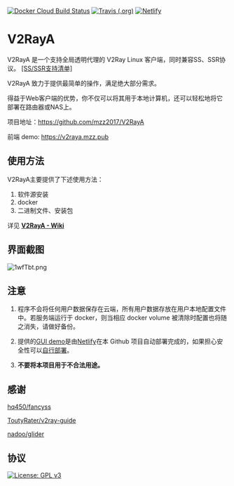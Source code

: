 [![Docker Cloud Build Status](https://img.shields.io/docker/cloud/build/mzz2017/v2raya)](https://hub.docker.com/r/mzz2017/v2raya) [![Travis (.org)](https://img.shields.io/travis/mzz2017/V2RayA?label=travis-ci%20build)](https://travis-ci.org/mzz2017/V2RayA) [![Netlify](https://img.shields.io/netlify/f93dbfa7-d14b-4968-a7a4-5e503d8bf5e5?label=netlify%20build)](https://app.netlify.com/sites/xenodochial-jepsen-122e9b/deploys)

# V2RayA

V2RayA 是一个支持全局透明代理的 V2Ray Linux 客户端，同时兼容SS、SSR协议。 [[SS/SSR支持清单]](https://github.com/mzz2017/shadowsocksR/blob/master/README.md#ss-encrypting-algorithm)

V2RayA 致力于提供最简单的操作，满足绝大部分需求。

得益于Web客户端的优势，你不仅可以将其用于本地计算机，还可以轻松地将它部署在路由器或NAS上。

项目地址：https://github.com/mzz2017/V2RayA

前端 demo: https://v2raya.mzz.pub


## 使用方法

V2RayA主要提供了下述使用方法：

1. 软件源安装
2. docker
3. 二进制文件、安装包

详见 [**V2RayA - Wiki**](https://github.com/mzz2017/V2RayA/wiki/使用方法)


## 界面截图

<img src="https://s2.ax1x.com/2020/02/03/1wfTbt.png" alt="1wfTbt.png" border="0">


## 注意

1. 程序不会将任何用户数据保存在云端，所有用户数据存放在用户本地配置文件中。若服务端运行于 docker，则当相应 docker volume 被清除时配置也将随之消失，请做好备份。

2. 提供的[GUI demo](https://v2raya.mzz.pub)是由[Netlify](https://app.netlify.com/)在本 Github 项目自动部署完成的，如果担心安全性可以[自行部署](https://github.com/mzz2017/V2RayA/wiki/%E9%83%A8%E7%BD%B2GUI)。

3. **不要将本项目用于不合法用途。**

## 感谢

[hq450/fancyss](https://github.com/hq450/fancyss)

[ToutyRater/v2ray-guide](https://github.com/ToutyRater/v2ray-guide/blob/master/routing/sitedata.md)

[nadoo/glider](https://github.com/nadoo/glider)

## 协议

[![License: GPL v3](https://img.shields.io/badge/License-GPL%20v3-blue.svg)](https://www.gnu.org/licenses/gpl-3.0)

